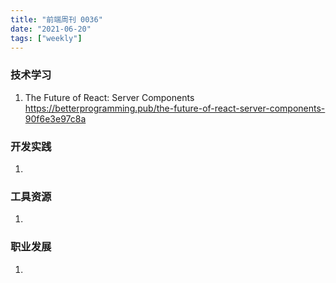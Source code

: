 ```yaml
---
title: "前端周刊 0036"
date: "2021-06-20"
tags: ["weekly"]
---
```


### 技术学习
1. The Future of React: Server Components https://betterprogramming.pub/the-future-of-react-server-components-90f6e3e97c8a

### 开发实践
1. 

### 工具资源
1. 


### 职业发展
1. 